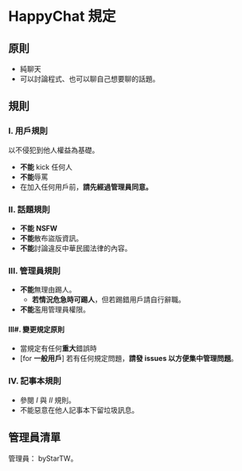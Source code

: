 # HappyChat 規定
## 原則
- 純聊天
- 可以討論程式、也可以聊自己想要聊的話題。
## 規則
### I. 用戶規則
以不侵犯到他人權益為基礎。
- **不能** kick 任何人
- **不能**辱罵
- 在加入任何用戶前，**請先經過管理員同意。**
### II. 話題規則
- **不能** __NSFW__
- **不能**散布盜版資訊。
- **不能**討論違反中華民國法律的內容。
### III. 管理員規則
- **不能**無理由踢人。
  - **若情況危急時可踢人**，但若踢錯用戶請自行辭職。
- **不能**濫用管理員權限。
#### III#. 變更規定原則
- 當規定有任何**重大**錯誤時
- [for **一般用戶**] 若有任何規定問題，**請發 issues 以方便集中管理問題**。
### IV. 記事本規則
- 參閱 _I_ 與 _II_ 規則。
- 不能惡意在他人記事本下留垃圾訊息。
## 管理員清單
管理員： byStarTW。
